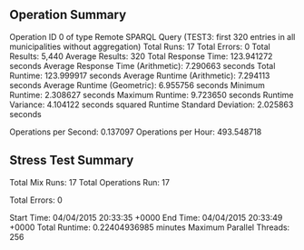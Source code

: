 Operation Summary
-----------------

Operation ID 0 of type Remote SPARQL Query (TEST3: first 320 entries in all municipalities without aggregation)
Total Runs: 17
Total Errors: 0
Total Results: 5,440
Average Results: 320
Total Response Time: 123.941272 seconds
Average Response Time (Arithmetic): 7.290663 seconds
Total Runtime: 123.999917 seconds
Average Runtime (Arithmetic): 7.294113 seconds
Average Runtime (Geometric): 6.955756 seconds
Minimum Runtime: 2.308627 seconds
Maximum Runtime: 9.723650 seconds
Runtime Variance: 4.104122 seconds squared
Runtime Standard Deviation: 2.025863 seconds

Operations per Second: 0.137097
Operations per Hour: 493.548718

Stress Test Summary
-----------------

Total Mix Runs: 17
Total Operations Run: 17

Total Errors: 0

Start Time: 04/04/2015 20:33:35 +0000
End Time: 04/04/2015 20:33:49 +0000
Total Runtime: 0.22404936985 minutes
Maximum Parallel Threads: 256

